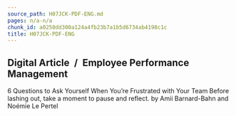 ```yaml
---
source_path: H07JCK-PDF-ENG.md
pages: n/a-n/a
chunk_id: a0250dd300a124a4fb23b7a1b5d6734ab4198c1c
title: H07JCK-PDF-ENG
---
```

## Digital Article / Employee Performance Management

6 Questions to Ask Yourself When You’re Frustrated with Your Team Before lashing out, take a moment to pause and reflect. by Amii Barnard-Bahn and Noémie Le Pertel
